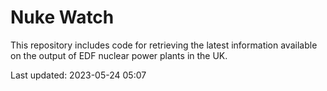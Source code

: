 # Nuke Watch

This repository includes code for retrieving the latest information available on the output of EDF nuclear power plants in the UK.

Last updated: 2023-05-24 05:07